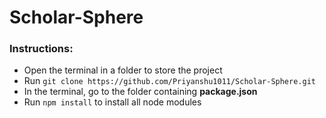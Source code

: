# Scholar-Sphere

### Instructions:
- Open the terminal in a folder to store the project
- Run ```git clone https://github.com/Priyanshu1011/Scholar-Sphere.git```
- In the terminal, go to the folder containing **package.json**
- Run ```npm install``` to install all node modules

